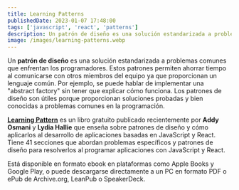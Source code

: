 ```yaml
---
title: Learning Patterns
publishedDate: 2023-01-07 17:48:00
tags: ['javascript', 'react', 'patterns']
description: Un patrón de diseño es una solución estandarizada a problemas comunes que enfrentan los programadores. Estos patrones permiten ahorrar tiempo al comunicarse con otros miembros del equipo ya que proporcionan un lenguaje común.
image: /images/learning-patterns.webp
---
```


Un **patrón de diseño** es una solución estandarizada a problemas comunes que
enfrentan los programadores. Estos patrones permiten ahorrar tiempo al
comunicarse con otros miembros del equipo ya que proporcionan un lenguaje común.
Por ejemplo, se puede hablar de implementar una "abstract factory" sin tener que
explicar cómo funciona. Los patrones de diseño son útiles porque proporcionan
soluciones probadas y bien conocidas a problemas comunes en la programación.

**[Learning Pattern](https://www.patterns.dev/)** es un libro gratuito publicado
recientemente por **Addy Osmani** y **Lydia Hallie** que enseña sobre patrones
de diseño y cómo aplicarlos al desarrollo de aplicaciones basadas en JavaScript
y React. Tiene 41 secciones que abordan problemas específicos y patrones de
diseño para resolverlos al programar aplicaciones con JavaScript y React.

Está disponible en formato ebook en plataformas como Apple Books y Google Play,
o puede descargarse directamente a un PC en formato PDF o ePub de Archive.org,
LeanPub o SpeakerDeck.
